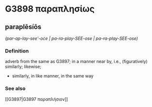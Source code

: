 # G3898 παραπλησίως

## paraplēsíōs

_(par-ap-lay-see'-oce | pa-ra-play-SEE-ose | pa-ra-play-SEE-ose)_

### Definition

adverb from the same as G3897; in a manner near by, i.e., (figuratively) similarly; likewise; 

- similarly, in like manner, in the same way

### See also

[[G3897|G3897 παραπλήσιον]]
